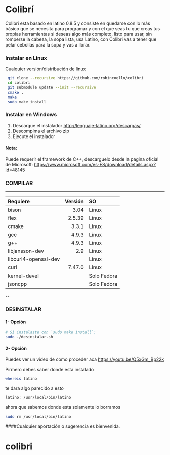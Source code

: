 
# Colibrí
Colibri esta basado en latino 0.8.5 y consiste en quedarse con lo más básico
que se necesita para programar y con el que seas tu que creas tus propias 
herramientas si deseas algo más completo, listo para usar, sin romperse la
cabeza, la sopa lista, usa Latino, con Colibri vas a tener que 
pelar cebollas para la sopa y vas a llorar.

### Instalar en Linux

Cualquier versión/distribución de linux

```bash
 git clone --recursive https://github.com/robincoello/colibri
 cd colibri
 git submodule update --init --recursive
 cmake .
 make
 sudo make install
```



### Instalar en Windows
1. Descargue el instalador http://lenguaje-latino.org/descargas/
2. Descompima el archivo zip
3. Ejecute el instalador

#### Nota:
Puede requerir el framework de C++, descarguelo desde la pagina oficial de Microsoft:
https://www.microsoft.com/es-ES/download/details.aspx?id=48145

### COMPILAR

---

|Requiere | Versión | SO |
| :---    |    ---: |:---|
| bison   |    3.04 |Linux|
| flex    |  2.5.39 |Linux|
| cmake   |   3.3.1 |Linux|
| gcc     |   4.9.3 |Linux|
| g++     |   4.9.3 |Linux|
| libjansson-dev |   2.9   |Linux|
| libcurl4-openssl-dev |  |Linux|
| curl    | 7.47.0 |Linux|
| kernel-devel| |Solo Fedora|
| jsoncpp| |Solo Fedora|
--

### DESINSTALAR

#### 1- Opción
```bash
# Si instalaste con `sudo make install`:
sudo ./desinstalar.sh
```

#### 2- Opción

Puedes ver un video de como proceder aca https://youtu.be/Q5xGm_Bp22k

Pirmero debes saber donde esta instalado

 ```bash
 whereis latino
 ```

 te dara algo parecido a esto

 ```bash
 latino: /usr/local/bin/latino

 ```

 ahora que sabemos donde esta solamente lo borramos
 ```bash
 sudo rm /usr/local/bin/latino

 ```
####Cualquier aportación o sugerencia es bienvenida.
# colibri
